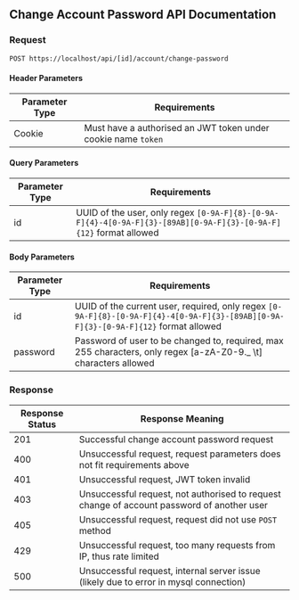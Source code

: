 ## Change Account Password API Documentation

### Request

`POST https://localhost/api/[id]/account/change-password`

#### Header Parameters

| Parameter Type | Requirements |
|----------------|--------------|
| Cookie | Must have a authorised an JWT token under cookie name `token` |

#### Query Parameters

| Parameter Type | Requirements |
|----------------|--------------|
| id | UUID of the user, only regex `[0-9A-F]{8}-[0-9A-F]{4}-4[0-9A-F]{3}-[89AB][0-9A-F]{3}-[0-9A-F]{12}` format allowed |

#### Body Parameters

| Parameter Type | Requirements |
|----------------|--------------|
| id | UUID of the current user, required, only regex `[0-9A-F]{8}-[0-9A-F]{4}-4[0-9A-F]{3}-[89AB][0-9A-F]{3}-[0-9A-F]{12}` format allowed |
| password | Password of user to be changed to, required, max 255 characters, only regex [a-zA-Z0-9._ \t] characters allowed |

### Response

| Response Status | Response Meaning |
|-|-|
| 201 | Successful change account password request |
| 400 | Unsuccessful request, request parameters does not fit requirements above |
| 401 | Unsuccessful request, JWT token invalid |
| 403 | Unsuccessful request, not authorised to request change of account password of another user |
| 405 | Unsuccessful request, request did not use `POST` method |
| 429 | Unsuccessful request, too many requests from IP, thus rate limited |
| 500 | Unsuccessful request, internal server issue (likely due to error in mysql connection) |